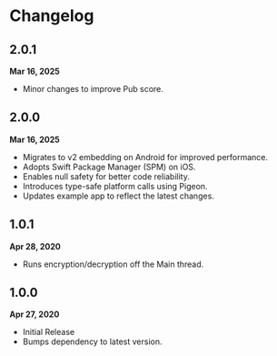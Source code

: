 # Changelog

## 2.0.1

**Mar 16, 2025**

- Minor changes to improve Pub score.

## 2.0.0

**Mar 16, 2025**

- Migrates to v2 embedding on Android for improved performance.
- Adopts Swift Package Manager (SPM) on iOS.
- Enables null safety for better code reliability.
- Introduces type-safe platform calls using Pigeon.
- Updates example app to reflect the latest changes.

## 1.0.1

**Apr 28, 2020**

- Runs encryption/decryption off the Main thread.

## 1.0.0

**Apr 27, 2020**

- Initial Release
- Bumps dependency to latest version.
